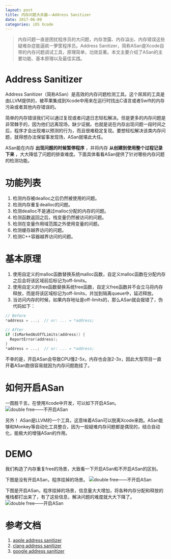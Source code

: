 ```yaml
---
layout: post
title: 内存问题大杀器——Address Sanitizer
date: 2017-06-09
categories: iOS Xcode
---
```


> 内存问题一直是困扰程序员的大问题，内存泄露、内存溢出、内存错误这些疑难杂症能逼疯一箩筐程序员。Address Sanitizer，简称ASan是Xcode自带的内存问题调试工具，原理简单，功效显著。本文主要介绍了ASan的主要功能、基本原理以及最佳实践。

# Address Sanitizer
Address Sanitizer（简称ASan）是高效的内存问题检测工具。这个屌屌的工具是由LLVM提供的，被苹果集成到Xcode中用来在运行时找出C语言或者Swift的内存污染或者其他内存错误的。

简单的内存错误我们可以通过复现或者闪退日志轻松解决。但是更多的内存问题是非常棘手的，因为他们远离现场，缺少证据。也就是说在内存出现问题一段时间之后，程序才会出现难以预测的行为，而且很难稳定复现。要想轻松解决该类内存问题，就得想办法保留事发现场，ASan就堪此大任。

ASan能在内存 **出现问题的时候暂停程序** ，并将内存 **从创建到使用整个过程记录下来** ，大大降低了问题的排查难度。下面具体看看ASan提供了针对哪些内存问题的检测功能。

# 功能列表
1. 检测内存被dealloc之后仍然被使用的问题。
2. 检测内存重复dealloc的问题。
3. 检测dealloc不是通过malloc分配的内存的问题。
4. 检测函数返回之后，栈变量仍然被访问的问题。
5. 检测在变量作用域范围之外使用变量的问题。
6. 检测缓存越界访问的问题。
7. 检测C++容器越界访问的问题。

# 基本原理
1. 使用自定义的malloc函数替换系统malloc函数，自定义malloc函数在分配内存之后会将该区域前后标记为off-limits。
2. 使用自定义的free函数替换系统free函数，自定义free函数并不会立马将内存释放，而是将该区域标记为off-limits，并加到隔离queue中，延迟释放。
3. 当访问内存的时候，如果内存地址是off-limits的，那么ASan就会报错了，伪代码如下：

```c
// Before
*address = ...;  // or: ... = *address;

// After
if (IsMarkedAsOffLimits(address)) {
  ReportError(address);
}
*address = ...;  // or: ... = *address;
```

不幸的是，开启ASan会导致CPU慢2-5x，内存也会涨2-3x，因此大型项目一直开着ASan跑很容易就因为内存问题跑挂了。

# 如何开启ASan
一图胜千言。在使用Xcode中开发，可以如下开启ASan。
![double free——不开启ASan](https://mmbiz.qlogo.cn/mmbiz_png/JZsPaibksczg18wOloxRKmIIPftEf1Sjj1hqP0fNonZzpq6PYQJfiahN4ey9qia5oB4jcV1A3xbxkyfMrlgUDjQRw/0?wx_fmt=png)

另外！
ASan是LLVM的一个工具，这意味着ASan可以脱离Xcode来跑。ASan能够和Monkey等自动化工具整合，因为一般疑难内存问题都是偶现的，结合自动化，能极大的增强ASan的作用。

# DEMO
我们构造了内存重复free的场景，大致看一下开启ASan和不开启ASan的区别。

下图是没有开启ASan，程序挂掉的场景。
![double free——不开启ASan](https://mmbiz.qlogo.cn/mmbiz_png/JZsPaibksczg18wOloxRKmIIPftEf1Sjjhib0A11iayq7iaZSY4dj3AoyBVl21M3HNt5DHcwmrNib5iblPvxMbvia5Ufg/0?wx_fmt=png)

下图是开启ASan，程序挂掉的场景，信息量大大增加，将各种内存分配和释放的堆栈都打出来了，有了这些信息，解决问题的难度就大大下降了。
![double free——开启ASan](https://mmbiz.qlogo.cn/mmbiz_png/JZsPaibksczg18wOloxRKmIIPftEf1Sjjnn1XHYNvEleXrZVmBeJR9nPXow4Wonfxpu3ib70oSCzs3vJWKTUrm9g/0?wx_fmt=png)

# 参考文档
1. [apple address sanitizer](https://developer.apple.com/documentation/code_diagnostics/address_sanitizer)
2. [clang address sanitizer](https://clang.llvm.org/docs/AddressSanitizer.html)
3. [google address sanitizer](https://github.com/google/sanitizers/wiki/AddressSanitizer)
